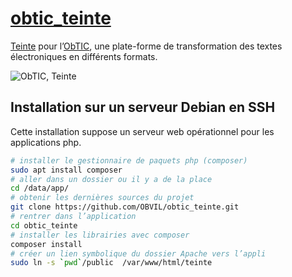 # [obtic_teinte](https://github.com/OBVIL/obtic_teinte)

[Teinte](https://github.com/oeuvres/teinte_php) pour l’[ObTIC](https://obtic.sorbonne-universite.fr/), une plate-forme de transformation des textes électroniques en différents formats.

![ObTIC, Teinte](public/img/obtic_teinte.png)

## Installation sur un serveur Debian en SSH

Cette installation suppose un serveur web opérationnel pour les applications php.

```bash
# installer le gestionnaire de paquets php (composer)
sudo apt install composer
# aller dans un dossier ou il y a de la place
cd /data/app/
# obtenir les dernières sources du projet
git clone https://github.com/OBVIL/obtic_teinte.git
# rentrer dans l’application
cd obtic_teinte
# installer les librairies avec composer
composer install
# créer un lien symbolique du dossier Apache vers l’appli
sudo ln -s `pwd`/public  /var/www/html/teinte
```


